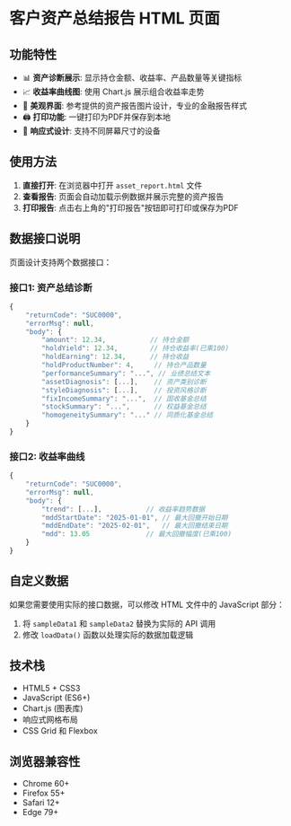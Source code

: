 # 客户资产总结报告 HTML 页面

## 功能特性

- 📊 **资产诊断展示**: 显示持仓金额、收益率、产品数量等关键指标
- 📈 **收益率曲线图**: 使用 Chart.js 展示组合收益率走势
- 🎨 **美观界面**: 参考提供的资产报告图片设计，专业的金融报告样式
- 🖨️ **打印功能**: 一键打印为PDF并保存到本地
- 📱 **响应式设计**: 支持不同屏幕尺寸的设备

## 使用方法

1. **直接打开**: 在浏览器中打开 `asset_report.html` 文件
2. **查看报告**: 页面会自动加载示例数据并展示完整的资产报告
3. **打印报告**: 点击右上角的"打印报告"按钮即可打印或保存为PDF

## 数据接口说明

页面设计支持两个数据接口：

### 接口1: 资产总结诊断
```javascript
{
    "returnCode": "SUC0000",
    "errorMsg": null,
    "body": {
        "amount": 12.34,           // 持仓金额
        "holdYield": 12.34,        // 持仓收益率(已乘100)
        "holdEarning": 12.34,      // 持仓收益
        "holdProductNumber": 4,     // 持仓产品数量
        "performanceSummary": "...", // 业绩总结文本
        "assetDiagnosis": [...],    // 资产类别诊断
        "styleDiagnosis": [...],    // 投资风格诊断
        "fixIncomeSummary": "...",  // 固收基金总结
        "stockSummary": "...",      // 权益基金总结
        "homogeneitySummary": "..." // 同质化基金总结
    }
}
```

### 接口2: 收益率曲线
```javascript
{
    "returnCode": "SUC0000",
    "errorMsg": null,
    "body": {
        "trend": [...],           // 收益率趋势数据
        "mddStartDate": "2025-01-01", // 最大回撤开始日期
        "mddEndDate": "2025-02-01",   // 最大回撤结束日期
        "mdd": 13.05              // 最大回撤幅度(已乘100)
    }
}
```

## 自定义数据

如果您需要使用实际的接口数据，可以修改 HTML 文件中的 JavaScript 部分：

1. 将 `sampleData1` 和 `sampleData2` 替换为实际的 API 调用
2. 修改 `loadData()` 函数以处理实际的数据加载逻辑

## 技术栈

- HTML5 + CSS3
- JavaScript (ES6+)
- Chart.js (图表库)
- 响应式网格布局
- CSS Grid 和 Flexbox

## 浏览器兼容性

- Chrome 60+
- Firefox 55+
- Safari 12+
- Edge 79+
